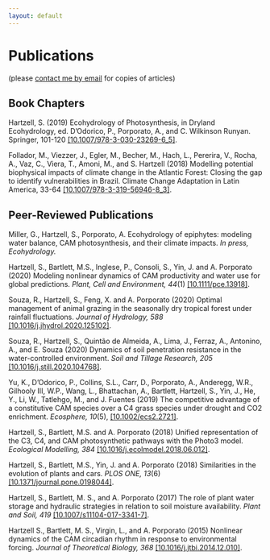 ```yaml
---
layout: default
---
```


# Publications

(please [contact me by email](https://samhartz.github.io/contact) for copies of articles)

## Book Chapters 

Hartzell, S. (2019) Ecohydrology of Photosynthesis, in Dryland Ecohydrology, ed. D’Odorico, P., Porporato, A., and C. Wilkinson Runyan. Springer, 101-120 [[10.1007/978-3-030-23269-6_5]](https://doi.org/10.1007/978-3-030-23269-6_5).

Follador, M., Viezzer, J., Egler, M., Becher, M., Hach, L., Pererira, V., Rocha, A., Vaz, C., Viera, T., Amoni, M., and S. Hartzell (2018)  Modelling potential biophysical impacts of climate change in the Atlantic Forest: Closing the gap to identify vulnerabilities in Brazil. Climate Change Adaptation in Latin America, 33-64 [[10.1007/978-3-319-56946-8_3]](https://doi.org/10.1007/978-3-319-56946-8_3).

## Peer-Reviewed Publications

Miller, G., Hartzell, S., Porporato, A. Ecohydrology of epiphytes: modeling water balance, CAM photosynthesis, and their climate impacts. *In press, Ecohydrology.*

Hartzell, S., Bartlett, M.S., Inglese, P., Consoli, S., Yin, J. and A. Porporato (2020) Modeling nonlinear dynamics of CAM productivity and water use for global predictions. *Plant, Cell and Environment, 44*(1) [[10.1111/pce.13918]](https://doi.org/10.1111/pce.13918).

Souza, R., Hartzell, S., Feng, X. and A. Porporato (2020) Optimal management of animal grazing in the seasonally dry tropical forest under rainfall fluctuations. *Journal of Hydrology, 588* [[10.1016/j.jhydrol.2020.125102]](https://doi.org/10.1016/j.jhydrol.2020.125102).

Souza, R., Hartzell, S., Quintão de Almeida, A., Lima, J., Ferraz, A., Antonino, A., and E. Souza (2020) Dynamics of soil penetration resistance in the water-controlled environment. *Soil and Tillage Research, 205* [[10.1016/j.still.2020.104768]](https://doi.org/10.1016/j.still.2020.104768).

Yu, K., D’Odorico, P., Collins, S.L., Carr, D., Porporato, A., Anderegg, W.R., Gilhooly III, W.P., Wang, L., Bhattachan, A., Bartlett,  Hartzell, S., Yin, J., He, Y., Li, W., Tatlehgo, M., and J. Fuentes (2019) The competitive advantage of a constitutive CAM species over a C4 grass species under drought and CO2 enrichment. *Ecosphere, 10*(5), [[10.1002/ecs2.2721]](https://doi.org/10.1002/ecs2.2721).

Hartzell, S., Bartlett, M.S. and A. Porporato (2018) Unified representation of the C3, C4, and CAM photosynthetic pathways with the Photo3 model. *Ecological Modelling, 384* [[10.1016/j.ecolmodel.2018.06.012]](https://doi.org/10.1016/j.ecolmodel.2018.06.012).

Hartzell, S., Bartlett, M.S., Yin, J. and A. Porporato (2018) Similarities in the evolution of plants and cars. *PLOS ONE, 13*(6) [[10.1371/journal.pone.0198044]](https://doi.org/10.1371/journal.pone.0198044).

Hartzell, S., Bartlett, M. S., and A. Porporato (2017) The role of plant water storage and hydraulic strategies in relation to soil moisture availability. *Plant and Soil, 419* [[10.1007/s11104-017-3341-7]](https://doi.org/10.1007/s11104-017-3341-7).

Hartzell S., Bartlett, M. S., Virgin, L., and A. Porporato (2015) Nonlinear dynamics of the CAM circadian rhythm in response to environmental forcing. *Journal of Theoretical Biology, 368* [[10.1016/j.jtbi.2014.12.010]](https://doi.org/10.1016/j.jtbi.2014.12.010).
